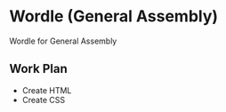 # Wordle (General Assembly)

Wordle for General Assembly

## Work Plan

- Create HTML
- Create CSS


